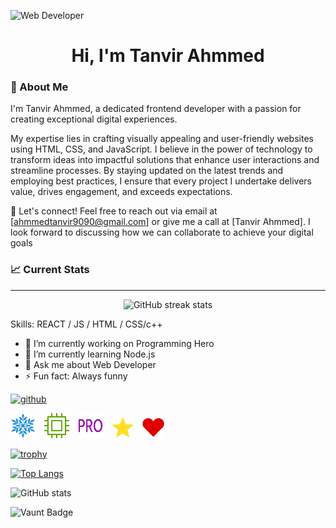 
![Web Developer](https://i.ibb.co/hK6BQmb/github-header-image-2.png)

<h1 align="center">Hi, I'm Tanvir Ahmmed</h1>



<h3>👤 About Me</h3>
<P>
I'm Tanvir Ahmmed, a dedicated frontend developer with a passion for creating exceptional digital experiences.
  
My expertise lies in crafting visually appealing and user-friendly websites using HTML, CSS, and JavaScript.
I believe in the power of technology to transform ideas into impactful solutions that enhance user interactions and streamline processes.
By staying updated on the latest trends and employing best practices, I ensure that every project I undertake delivers value, drives engagement, and exceeds expectations.

💬 Let's connect! Feel free to reach out via email at [ahmmedtanvir9090@gmail.com] or give me a call at [Tanvir Ahmmed]. I look forward to discussing how we can collaborate to achieve your digital goals
</P>

<h3>📈 Current Stats</h3>
<hr>


<div align="center">
  <img src="https://streak-stats.demolab.com/?user=Tanvirgit07" alt="GitHub streak stats">
</div>



Skills: REACT / JS / HTML / CSS/c++

- 🔭 I’m currently working on Programming Hero 
- 🌱 I’m currently learning Node.js 
- 💬 Ask me about Web Developer 
- ⚡ Fun fact: Always funny 


[<img src='https://cdn.jsdelivr.net/npm/simple-icons@3.0.1/icons/github.svg' alt='github' height='40'>](https://github.com/Tanvirgit07)  

<a href='https://archiveprogram.github.com/'><img src='https://raw.githubusercontent.com/acervenky/animated-github-badges/master/assets/acbadge.gif' width='40' height='40'></a> <a href='https://docs.github.com/en/developers'><img src='https://raw.githubusercontent.com/acervenky/animated-github-badges/master/assets/devbadge.gif' width='40' height='40'></a> <a href='https://github.com/pricing'><img src='https://raw.githubusercontent.com/acervenky/animated-github-badges/master/assets/pro.gif' width='40' height='40'></a> <a href='https://stars.github.com/'><img src='https://raw.githubusercontent.com/acervenky/animated-github-badges/master/assets/starbadge.gif' width='35' height='35'></a> <a href='https://docs.github.com/en/github/supporting-the-open-source-community-with-github-sponsors'><img src='https://raw.githubusercontent.com/acervenky/animated-github-badges/master/assets/sponsorbadge.gif' width='35' height='35'></a> 

[![trophy](https://github-profile-trophy.vercel.app/?username=Tanvirgit07)](https://github.com/ryo-ma/github-profile-trophy)

[![Top Langs](https://github-readme-stats.vercel.app/api/top-langs/?username=Tanvirgit07)](https://github.com/anuraghazra/github-readme-stats)

![GitHub stats](https://github-readme-stats.vercel.app/api?username=Tanvirgit07&show_icons=true&count_private=true)  

![Vaunt Badge](https://api.vaunt.dev/v1/github/entities/Tanvirgit07/contributions?format=svg&private=true)  




